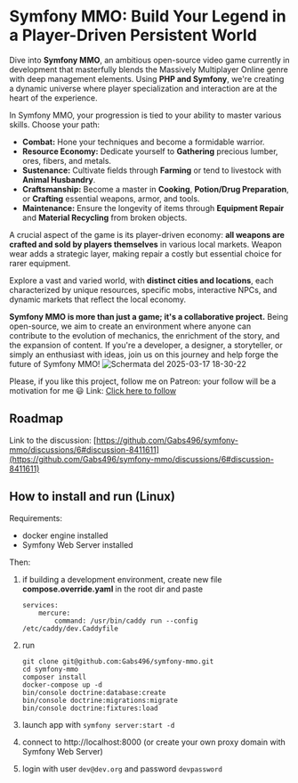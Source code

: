 # Symfony MMO: Build Your Legend in a Player-Driven Persistent World

Dive into **Symfony MMO**, an ambitious open-source video game currently in development that masterfully blends the Massively Multiplayer Online genre with deep management elements. Using **PHP and Symfony**, we're creating a dynamic universe where player specialization and interaction are at the heart of the experience.

In Symfony MMO, your progression is tied to your ability to master various skills. Choose your path:

-   **Combat:** Hone your techniques and become a formidable warrior.
-   **Resource Economy:** Dedicate yourself to **Gathering** precious lumber, ores, fibers, and metals.
-   **Sustenance:** Cultivate fields through **Farming** or tend to livestock with **Animal Husbandry**.
-   **Craftsmanship:** Become a master in **Cooking**, **Potion/Drug Preparation**, or **Crafting** essential weapons, armor, and tools.
-   **Maintenance:** Ensure the longevity of items through **Equipment Repair** and **Material Recycling** from broken objects.

A crucial aspect of the game is its player-driven economy: **all weapons are crafted and sold by players themselves** in various local markets. Weapon wear adds a strategic layer, making repair a costly but essential choice for rarer equipment.

Explore a vast and varied world, with **distinct cities and locations**, each characterized by unique resources, specific mobs, interactive NPCs, and dynamic markets that reflect the local economy.

**Symfony MMO is more than just a game; it's a collaborative project.** Being open-source, we aim to create an environment where anyone can contribute to the evolution of mechanics, the enrichment of the story, and the expansion of content. If you're a developer, a designer, a storyteller, or simply an enthusiast with ideas, join us on this journey and help forge the future of Symfony MMO!
![Schermata del 2025-03-17 18-30-22](https://github.com/user-attachments/assets/7a9e7420-128a-4869-93c8-f298ba6829bc)

Please, if you like this project, follow me on Patreon: your follow will be a motivation for me 😃
Link: [Click here to follow](https://patreon.com/user?u=99509619)

## Roadmap
Link to the discussion: [https://github.com/Gabs496/symfony-mmo/discussions/6#discussion-8411611](https://github.com/Gabs496/symfony-mmo/discussions/6#discussion-8411611)

## How to install and run (Linux)

Requirements:

- docker engine installed
- Symfony Web Server installed

Then:

1. if building a development environment, create new file **compose.override.yaml** in the root dir and paste
    ```
    services:
        mercure:
            command: /usr/bin/caddy run --config /etc/caddy/dev.Caddyfile
    ```

2. run

    ```
    git clone git@github.com:Gabs496/symfony-mmo.git
    cd symfony-mmo
    composer install
    docker-compose up -d
    bin/console doctrine:database:create
    bin/console doctrine:migrations:migrate
    bin/console doctrine:fixtures:load
    ```
3. launch app with `symfony server:start -d`
4. connect to http://localhost:8000 (or create your own proxy domain with Symfony Web Server)
5. login with user `dev@dev.org` and password `devpassword`

